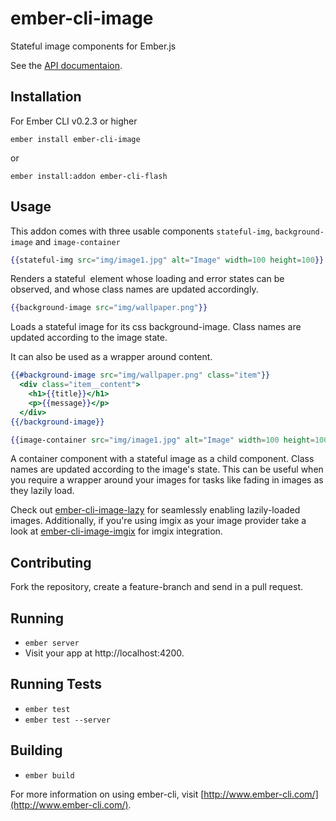 # ember-cli-image

Stateful image components for Ember.js

See the [API documentaion](http://bustlelabs.github.io/ember-cli-image/).

## Installation

For Ember CLI v0.2.3 or higher
```
ember install ember-cli-image
```
or
```
ember install:addon ember-cli-flash
```

## Usage
This addon comes with three usable components `stateful-img`, `background-image` and `image-container`


```handlebars
{{stateful-img src="img/image1.jpg" alt="Image" width=100 height=100}}
```
Renders a stateful <img> element whose loading and error states can be
observed, and whose class names are updated accordingly.

```handlebars
{{background-image src="img/wallpaper.png"}}
```
Loads a stateful image for its css background-image.
Class names are updated according to the image state.

It can also be used as a wrapper around content.
```handlebars
{{#background-image src="img/wallpaper.png" class="item"}}
  <div class="item__content">
    <h1>{{title}}</h1>
    <p>{{message}}</p>
  </div>
{{/background-image}}
```

```handlebars
{{image-container src="img/image1.jpg" alt="Image" width=100 height=100}}
```
A container component with a stateful image as a child component.
Class names are updated according to the image's state. This can be useful when
you require a wrapper around your images for tasks like fading in images as they
lazily load.

Check out [ember-cli-image-lazy](https://github.com/bustlelabs/ember-cli-image-lazy) for seamlessly enabling lazily-loaded images.
Additionally, if you're using imgix as your image provider take a look at
[ember-cli-image-imgix](https://github.com/bustlelabs/ember-cli-image-imgix) for imgix integration.

## Contributing
Fork the repository, create a feature-branch and send in a pull request.

## Running

* `ember server`
* Visit your app at http://localhost:4200.

## Running Tests

* `ember test`
* `ember test --server`

## Building

* `ember build`

For more information on using ember-cli, visit [http://www.ember-cli.com/](http://www.ember-cli.com/).
